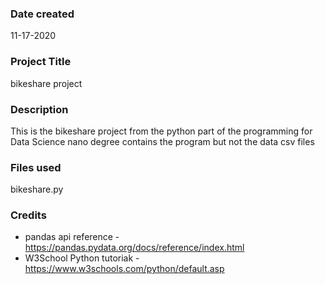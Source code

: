 ### Date created
11-17-2020
### Project Title
bikeshare project

### Description
This is the bikeshare project from the python part of the programming for Data Science nano degree
contains the program but not the data csv files
### Files used
bikeshare.py

### Credits
* pandas api reference - https://pandas.pydata.org/docs/reference/index.html
* W3School Python tutoriak - https://www.w3schools.com/python/default.asp
